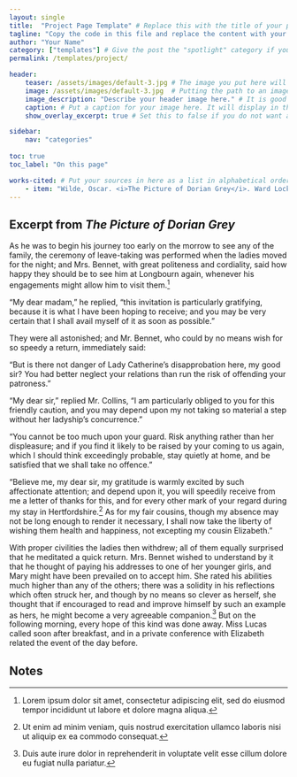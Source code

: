 ```yaml
---
layout: single
title:  "Project Page Template" # Replace this with the title of your project.
tagline: "Copy the code in this file and replace the content with your own." # Add your own tagline or leave this line empty.
author: "Your Name"
category: ["templates"] # Give the post the "spotlight" category if you want it to appear in a large box on the homepage, or give it a category that matches one in _data/content.yml .
permalink: /templates/project/

header:
    teaser: /assets/images/default-3.jpg # The image you put here will appear as a teaser on the site's homepage.
    image: /assets/images/default-3.jpg  # Putting the path to an image here will add a header image.
    image_description: "Describe your header image here." # It is good practice to include an image desription as alt text.
    caption: # Put a caption for your image here. It will display in the bottom right corner of the image. This is a good place to give credit to the photographer or source.
    show_overlay_excerpt: true # Set this to false if you do not want a tagline or excerpt to appear in your page header.

sidebar:
    nav: "categories"
    
toc: true
toc_label: "On this page"

works-cited: # Put your sources in here as a list in alphabetical order, each item should be in quotations, add italics using html tags <i></i>
    - item: "Wilde, Oscar. <i>The Picture of Dorian Grey</i>. Ward Lock & Co., 1891, https://en.wikisource.org/wiki/The_Picture_of_Dorian_Gray_(1891)."
---
```


## Excerpt from *The Picture of Dorian Grey*

As he was to begin his journey too early on the morrow to see any of the family, the ceremony of leave-taking was performed when the ladies moved for the night; and Mrs. Bennet, with great politeness and cordiality, said how happy they should be to see him at Longbourn again, whenever his engagements might allow him to visit them.[^1]

“My dear madam,” he replied, “this invitation is particularly gratifying, because it is what I have been hoping to receive; and you may be very certain that I shall avail myself of it as soon as possible.”

They were all astonished; and Mr. Bennet, who could by no means wish for so speedy a return, immediately said:

“But is there not danger of Lady Catherine’s disapprobation here, my good sir? You had better neglect your relations than run the risk of offending your patroness.”

“My dear sir,” replied Mr. Collins, “I am particularly obliged to you for this friendly caution, and you may depend upon my not taking so material a step without her ladyship’s concurrence.”

“You cannot be too much upon your guard. Risk anything rather than her displeasure; and if you find it likely to be raised by your coming to us again, which I should think exceedingly probable, stay quietly at home, and be satisfied that we shall take no offence.”

“Believe me, my dear sir, my gratitude is warmly excited by such affectionate attention; and depend upon it, you will speedily receive from me a letter of thanks for this, and for every other mark of your regard during my stay in Hertfordshire.[^2] As for my fair cousins, though my absence may not be long enough to render it necessary, I shall now take the liberty of wishing them health and happiness, not excepting my cousin Elizabeth.”

With proper civilities the ladies then withdrew; all of them equally surprised that he meditated a quick return. Mrs. Bennet wished to understand by it that he thought of paying his addresses to one of her younger girls, and Mary might have been prevailed on to accept him. She rated his abilities much higher than any of the others; there was a solidity in his reflections which often struck her, and though by no means so clever as herself, she thought that if encouraged to read and improve himself by such an example as hers, he might become a very agreeable companion.[^3] But on the following morning, every hope of this kind was done away. Miss Lucas called soon after breakfast, and in a private conference with Elizabeth related the event of the day before.

## Notes

[^1]: Lorem ipsum dolor sit amet, consectetur adipiscing elit, sed do eiusmod tempor incididunt ut labore et dolore magna aliqua.
[^2]: Ut enim ad minim veniam, quis nostrud exercitation ullamco laboris nisi ut aliquip ex ea commodo consequat. 
[^3]: Duis aute irure dolor in reprehenderit in voluptate velit esse cillum dolore eu fugiat nulla pariatur.